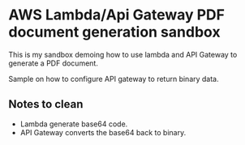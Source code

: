 # AWS Lambda/Api Gateway PDF document generation sandbox

This is my sandbox demoing how to use lambda and API Gateway to generate a PDF document.

Sample on how to configure API gateway to return binary data.

## Notes to clean

* Lambda generate base64 code.
* API Gateway converts the base64 back to binary.

